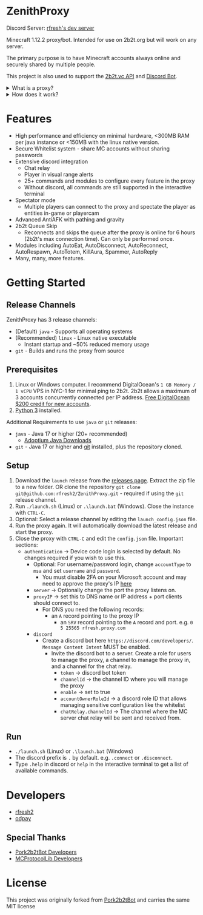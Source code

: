 # ZenithProxy

Discord Server: [rfresh's dev server](https://discord.gg/nJZrSaRKtb)

Minecraft 1.12.2 proxy/bot. Intended for use on 2b2t.org but will work on any server.

The primary purpose is to have Minecraft accounts always online and securely shared by multiple people.

This project is also used to support the [2b2t.vc API](https://api.2b2t.vc) and [Discord Bot](https://bot.2b2t.vc).

<details>
    <summary>What is a proxy?</summary>
    This proxy itself consists of two components:

    1. A Minecraft Server ("Proxy Server")
    2. A Minecraft Client ("Proxy Client")

    Players use a Minecraft client to connect to the Proxy Server as you would a normal MC server.
    The Proxy Client connects to a destination MC server (i.e. 2b2t.org).
    The Player's packets to the Proxy Server get forwarded to the Proxy Client which forwards them to the destination
    MC server.
    
    Player MC Client -> Proxy Server -> Proxy Client -> MC Server
    
    When no Player Client is connected the Proxy Client can still act as a bot: moving around, chatting, etc.
</details>

<details>
    <summary>How does it work?</summary>

    The Proxy caches the client's world state including chunks, entities, other players, etc. to allow Player Clients to connect at any time.

    The Proxy is also able to read/modify/cancel/send arbitrary packets in either direction at any time. This is used to simulate
    player movements, spectator mode, discord chat relay, and more.
</details>

# Features

* High performance and efficiency on minimal hardware, <300MB RAM per java instance or <150MB with the linux native version.
* Secure Whitelist system - share MC accounts without sharing passwords
* Extensive discord integration
    * Chat relay
    * Player in visual range alerts
    * 25+ commands and modules to configure every feature in the proxy
    * Without discord, all commands are still supported in the interactive terminal
* Spectator mode
  * Multiple players can connect to the proxy and spectate the player as entities in-game or playercam
* Advanced AntiAFK with pathing and gravity
* 2b2t Queue Skip
  * Reconnects and skips the queue after the proxy is online for 6 hours (2b2t's max connection time). Can only be performed once.
* Modules including AutoEat, AutoDisconnect, AutoReconnect, AutoRespawn, AutoTotem, KillAura, Spammer, AutoReply
* Many, many, more features.

# Getting Started

## Release Channels

ZenithProxy has 3 release channels:

* (Default) `java` - Supports all operating systems
* (Recommended) `linux` - Linux native executable
  * Instant startup and ~50% reduced memory usage
* `git` - Builds and runs the proxy from source

## Prerequisites

1. Linux or Windows computer. I recommend DigitalOcean's `1 GB Memory / 1 vCPU` VPS in NYC-1 for
   minimal ping to 2b2t. 2b2t allows a maximum of 3 accounts concurrently connected per IP address.
   [Free DigitalOcean $200 credit for new accounts](https://m.do.co/c/3a3a226e4936).
2. [Python 3](https://www.python.org/downloads/) installed.

Additional Requirements to use `java` or `git` releases:

* `java` - Java 17 or higher (20+ recommended)
  * [Adoptium Java Downloads](https://adoptium.net/)
* `git` - Java 17 or higher and [git](https://git-scm.com/downloads) installed, plus the repository cloned.

## Setup

1. Download the `launch` release from the [releases page](https://github.com/rfresh2/ZenithProxy/releases/launch). 
Extract the zip file to a new folder. OR clone the repository `git clone git@github.com:rfresh2/ZenithProxy.git` - required if using the `git` release channel.
2. Run `./launch.sh` (Linux) or `.\launch.bat` (Windows). Close the instance with `CTRL-C`.
3. Optional: Select a release channel by editing the `launch_config.json` file.
4. Run the proxy again. It will automatically download the latest release and start the proxy.
5. Close the proxy with `CTRL-C` and edit the `config.json` file. Important sections:
   * `authentication` -> Device code login is selected by default. No changes required if you wish to use this.
     * Optional: For username/password login, change `accountType` to `msa` and set `username` and `password`.
       * You must disable 2FA on your Microsoft account and may need to approve the proxy's
         IP [here](https://account.live.com/Activity)
     * `server` -> Optionally change the port the proxy listens on.
     * `proxyIP` -> set this to DNS name or IP address + port clients should connect to.
       * For DNS you need the following records:
         * an `A` record pointing to the proxy IP
           * an `SRV` record pointing to the `A` record and port. e.g. `0 5 25565 rfresh.proxy.com`
     * `discord`
       * Create a discord bot here `https://discord.com/developers/`. `Message Content Intent` MUST be enabled.
         * Invite the discord bot to a server. Create a role for users to manage the proxy, a channel to manage the
           proxy in, and a channel for the chat relay.
           * `token` -> discord bot token
           * `channelId` -> the channel ID where you will manage the proxy
           * `enable` -> set to true
           * `accountOwnerRoleId` -> a discord role ID that allows managing sensitive configuration like the whitelist
           * `chatRelay.channelId` -> The channel where the MC server chat relay will be sent and received from.

## Run

* `./launch.sh` (Linux) or `.\launch.bat` (Windows)
* The discord prefix is `.` by default. e.g. `.connect` or `.disconnect`.
* Type `.help` in discord or `help` in the interactive terminal to get a list of available commands.

# Developers

* [rfresh2](https://github.com/rfresh2)
* [odpay](https://github.com/odpay)

## Special Thanks

* [Pork2b2tBot Developers](https://github.com/PorkStudios/Pork2b2tBot/graphs/contributors)
* [MCProtocolLib Developers](https://github.com/GeyserMC/MCProtocolLib/graphs/contributors)

# License

This project was originally forked from [Pork2b2tBot](https://github.com/PorkStudios/Pork2b2tBot) and carries the same
MIT license
